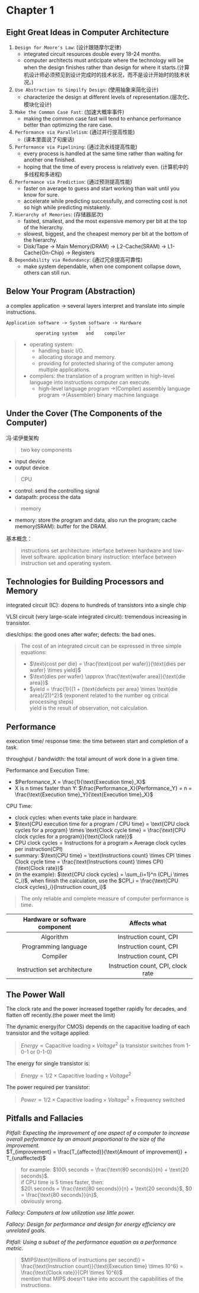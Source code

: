 <script type="text/javascript" async
  src="https://cdnjs.cloudflare.com/ajax/libs/mathjax/2.7.7/MathJax.js?config=TeX-MML-AM_CHTML">
</script>
# Chapter 1
## Eight Great Ideas in Computer Architecture
1. ```Design for Moore's Law```: (设计跟随摩尔定律)
   + integrated circuit resources double every 18-24 months.
   + computer architects must anticipate where the technology will be when the design finishes rather than design for where it starts.(计算机设计师必须预见到设计完成时的技术状况，而不是设计开始时的技术状况。)
2. ```Use Abstraction to Simpilfy Design```: (使用抽象来简化设计)
   + characterize the design at different levels of representation.(层次化、模块化设计)
3. ```Make the Common Case Fast```: (加速大概率事件)
   + making the common case fast will tend to enhance performance better than optimizing the rare case.
4. ```Performance via Parallelism```: (通过并行提高性能)
   + (课本里面说了句废话)
5. ```Performance via Pipelining```: (通过流水线提高性能)
   + every process is handled at the same time rather than waiting for another one finished.
   + hoping that the time of every process is relatively even.
   (计算机中的多线程和多进程)
6. ```Performance via Prediction```: (通过预测提高性能)
   + faster on average to guess and start working than wait until you know for sure.
   + accelerate while predicting successfully, and correcting cost is not so high while predicting mistakenly.
7. ```Hierarchy of Memories```: (存储器层次)
   + fasted, smallest, and the most expensive memory per bit at the top of the hierarchy.
   + slowest, biggest, and the cheapest memory per bit at the bottom of the hierarchy.
   + Disk/Tape -> Main Memory(DRAM) -> L2-Cache(SRAM) -> L1-Cache(On-Chip) -> Registers
8. ```Dependability via Redundancy```: (通过冗余提高可靠性)
   + make system dependable, when one component collapse down, others can still run.

## Below Your Program (Abstraction)
a complex application -> several layers interpret and translate into simple instructions.
```
Application software -> System software -> Hardware 
                               |
           operating system   and    compiler
```

> + operating system:
>   + handling basic I/O.
>   + allocating storage and memory.
>   + providing for protected sharing of the computer among multiple applications. 
> + compilers: the translation of a program written in high-level language into instructions computer can execute.
>   + high-level language program ->(Compiler) assembly language program ->(Assembler) binary machine language

## Under the Cover (The Components of the Computer)
冯·诺伊曼架构

> two key components
+ input device
+ output device
> CPU
+ control: send the controlling signal
+ datapath: process the data
> memory
+ memory: store the program and data, also run the program; cache memory(SRAM): buffer for the DRAM.

基本概念：
> instructions set architecture: interface between hardware and low-level software. 
> application binary instruction: interface between instruction set and operating system.

## Technologies for Building Processors and Memory
integrated circuit (IC): dozens to hundreds of transistors into a single chip

VLSI circuit (very large-scale integrated circuit): tremendous increasing in transistor.

dies/chips: the good ones after wafer; defects: the bad ones.

> The cost of an integrated circuit can be expressed in three simple equations:
> + $\text{cost per die} = \frac{\text{cost per wafer}}{\text{dies per wafer} \times yield}$
> + $\text{dies per wafer} \approx \frac{\text{wafer area}}{\text{die area}}$
> + $yield = \frac{1}{(1 + (\text{defects per area} \times \text{die area}/2))^2}$ (exponent related to the number og critical processing steps)<br>
> yield is the result of observation, not calculation.

## Performance
execution time/ response time: the time between start and completion of a task.

throughput / bandwidth: the total amount of work done in a given time.

Performance and Execution Time:
+ $Performance_X = \frac{1}{\text{Execution time}_X}$
+ X is n times faster than Y: $\frac{Performance_X}{Performance_Y} = n = \frac{\text{Execution time}_Y}{\text{Execution time}_X}$

CPU Time:
+ clock cycles: when events take place in hardware.
+ $\text{CPU execution time for a program / CPU time} = \text{CPU clock cycles for a program} \times \text{Clock cycle time} = \frac{\text{CPU clock cycles for a program}}{\text{Clock rate}}$
+ $\text{CPU clock cycles} = \text{Instructions for a program} \times \text{Average clock cycles per instruction(CPI)}$
+ summary: $\text{CPU time} = \text{Instructions count} \times CPI \times Clock cycle time = \frac{\text{Instructions count} \times CPI}{\text{Clock rate}}$
+ (in the example): $\text{CPU clock cycles} = \sum_{i=1}^n (CPI_i \times C_i)$, when finish the calculation, use the $CPI_i = \frac{\text{CPU clock cycles}_i}{Instruction count_i}$
> The only reliable and complete measure of computer performance is time.<br>

| Hardware or software component |Affects what |
|:------------------------------:|:-----------:|
|Algorithm|Instruction count, CPI|
|Programming language|Instruction count, CPI|
|Compiler|Instruction count, CPI|
|Instruction set architecture|Instruction count, CPI, clock rate|

## The Power Wall 
The clock rate and the power increased together rapidly for decades, and flatten off recently.(the power meet the limit)

The dynamic energy(for CMOS) depends on the capacitive loading of each transistor and the voltage applied:
> $Energy \propto \text{Capacitive loading} \times Voltage^2$ (a transistor switches from 1-0-1 or 0-1-0)

The energy for single transistor is:
> $Energy \propto 1/2 \times \text{Capacitive loading} \times Voltage^2$

The power required per transistor:
> $Power \propto 1/2 \times \text{Capacitive loading} \times Voltage^2 \times \text{Frequency switched}$

## Pitfalls and Fallacies
_Pitfall: Expecting the improvement of one aspect of a computer to increase overall performance by an amount proportional to the size of the improvement._<br>
$T_{improvement} = \frac{T_{affected}}{\text{Amount of improvement}} + T_{unaffected}$
> for example: $100\ seconds = \frac{\text{80 seconds}}{n} + \text{20 seconds}$. <br>
> if CPU time is 5 times faster, then:<br>
> $20\ seconds = \frac{\text{80 seconds}}{n} + \text{20 seconds}$, $0 = \frac{\text{80 seconds}}{n}$,<br> 
> obviously wrong.

_Fallacy: Computers at low utilization use little power._

_Fallacy: Design for performance and design for energy efficiency are unrelated goals._

_Pitfall: Using a subset of the performance equation as a performance metric._<br>
> $MIPS\text{(millions of instructions per second)} = \frac{\text{Instruction count}}{\text{Execution time} \times 10^6} = \frac{\text{Clock rate}}{CPI \times 10^6}$<br>
> mention that MIPS doesn't take into account the capabilities of the instructions. 

